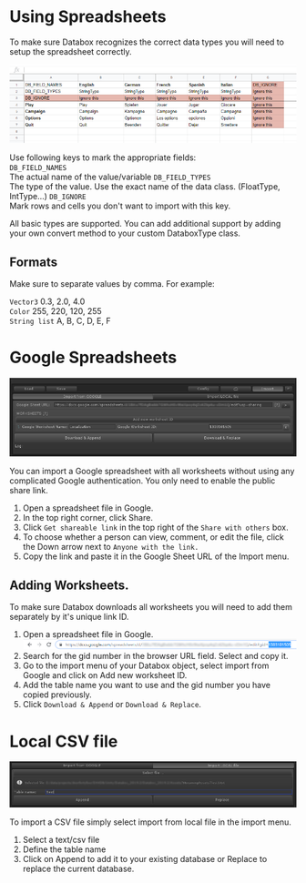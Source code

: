# Using Spreadsheets
To make sure Databox recognizes the correct data types you will need to setup the spreadsheet correctly.  
  
![spreadsheet](img/spreadsheet.png)  
  
Use following keys to mark the appropriate fields:  
`DB_FIELD_NAMES`  
The actual name of the value/variable
`DB_FIELD_TYPES`  
The type of the value. Use the exact name of the data class. (FloatType, IntType...)
`DB_IGNORE`  
Mark rows and cells you don't want to import with this key.  
  
All basic types are supported. You can add additional support by adding your own convert method to your custom DataboxType class.

## Formats
Make sure to separate values by comma. For example:  

`Vector3` 0.3, 2.0, 4.0  
`Color` 255, 220, 120, 255  
`String list` A, B, C, D, E, F  


# Google Spreadsheets
![googleconfig](img/googleconfig.png)  
  
You can import a Google spreadsheet with all worksheets without using any complicated Google authentication. You only need to enable the public share link.  
  
1. Open a spreadsheet file in Google.  
2. In the top right corner, click Share.  
3. Click `Get shareable link` in the top right of the `Share with others` box.  
4. To choose whether a person can view, comment, or edit the file, click the Down arrow next to `Anyone with the link.`  
5. Copy the link and paste it in the Google Sheet URL of the Import menu.

## Adding Worksheets.
To make sure Databox downloads all worksheets you will need to add them separately by it's unique link ID.

1. Open a spreadsheet file in Google.  
![googleid](img/googleworksheetid.png)  
2. Search for the gid number in the browser URL field. Select and copy it.  
3. Go to the import menu of your Databox object, select import from Google and click on Add new worksheet ID.  
4. Add the table name you want to use and the gid number you have copied previously.  
5. Click `Download & Append` or `Download & Replace`.  

# Local CSV file
![csv](img/importcsv.png)  
  
To import a CSV file simply select import from local file in the import menu.  

1. Select a text/csv file  
2. Define the table name  
3. Click on Append to add it to your existing database or Replace to replace the current database.  
  

